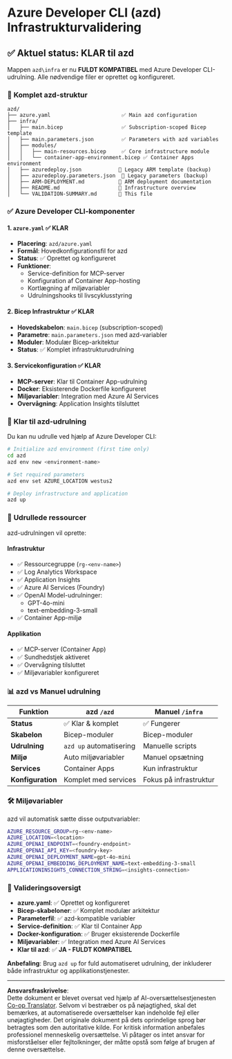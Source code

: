 <!--
CO_OP_TRANSLATOR_METADATA:
{
  "original_hash": "20ed201aa472e9936f4e0c5144626011",
  "translation_date": "2025-09-30T12:56:36+00:00",
  "source_file": "azd/infra/VALIDATION-SUMMARY.md",
  "language_code": "da"
}
-->
# Azure Developer CLI (azd) Infrastrukturvalidering

## ✅ **Aktuel status: KLAR til azd**

Mappen `azd\infra` er nu **FULDT KOMPATIBEL** med Azure Developer CLI-udrulning. Alle nødvendige filer er oprettet og konfigureret.

### 📁 **Komplet azd-struktur**
```
azd/
├── azure.yaml                       ✅ Main azd configuration
├── infra/
│   ├── main.bicep                   ✅ Subscription-scoped Bicep template
│   ├── main.parameters.json         ✅ Parameters with azd variables
│   ├── modules/
│   │   ├── main-resources.bicep     ✅ Core infrastructure module
│   │   └── container-app-environment.bicep ✅ Container Apps environment
│   ├── azuredeploy.json            📄 Legacy ARM template (backup)
│   ├── azuredeploy.parameters.json  📄 Legacy parameters (backup)
│   ├── ARM-DEPLOYMENT.md           📄 ARM deployment documentation
│   ├── README.md                   📄 Infrastructure overview
│   └── VALIDATION-SUMMARY.md       📝 This file
```

### ✅ **Azure Developer CLI-komponenter**

#### 1. `azure.yaml` ✅ **KLAR**
- **Placering**: `azd/azure.yaml`
- **Formål**: Hovedkonfigurationsfil for azd
- **Status**: ✅ Oprettet og konfigureret
- **Funktioner**:
  - Service-definition for MCP-server
  - Konfiguration af Container App-hosting
  - Kortlægning af miljøvariabler
  - Udrulningshooks til livscyklusstyring

#### 2. **Bicep Infrastruktur** ✅ **KLAR**
- **Hovedskabelon**: `main.bicep` (subscription-scoped)
- **Parametre**: `main.parameters.json` med azd-variabler
- **Moduler**: Modulær Bicep-arkitektur
- **Status**: ✅ Komplet infrastrukturudrulning

#### 3. **Servicekonfiguration** ✅ **KLAR**
- **MCP-server**: Klar til Container App-udrulning
- **Docker**: Eksisterende Dockerfile konfigureret
- **Miljøvariabler**: Integration med Azure AI Services
- **Overvågning**: Application Insights tilsluttet

### 🚀 **Klar til azd-udrulning**

Du kan nu udrulle ved hjælp af Azure Developer CLI:

```bash
# Initialize azd environment (first time only)
cd azd
azd env new <environment-name>

# Set required parameters
azd env set AZURE_LOCATION westus2

# Deploy infrastructure and application
azd up
```

### 🎯 **Udrullede ressourcer**

azd-udrulningen vil oprette:

#### **Infrastruktur** 
- ✅ Ressourcegruppe (`rg-<env-name>`)
- ✅ Log Analytics Workspace
- ✅ Application Insights
- ✅ Azure AI Services (Foundry)
- ✅ OpenAI Model-udrulninger:
  - GPT-4o-mini
  - text-embedding-3-small
- ✅ Container App-miljø

#### **Applikation**
- ✅ MCP-server (Container App)
- ✅ Sundhedstjek aktiveret
- ✅ Overvågning tilsluttet
- ✅ Miljøvariabler konfigureret

### 📊 **azd vs Manuel udrulning**

| Funktion | azd `/azd` | Manuel `/infra` |
|----------|------------|-----------------|
| **Status** | ✅ Klar & komplet | ✅ Fungerer |
| **Skabelon** | Bicep-moduler | Bicep-moduler |
| **Udrulning** | `azd up` automatisering | Manuelle scripts |
| **Miljø** | Auto miljøvariabler | Manuel opsætning |
| **Services** | Container Apps | Kun infrastruktur |
| **Konfiguration** | Komplet med services | Fokus på infrastruktur |

### 🛠️ **Miljøvariabler**

azd vil automatisk sætte disse outputvariabler:

```bash
AZURE_RESOURCE_GROUP=rg-<env-name>
AZURE_LOCATION=<location>
AZURE_OPENAI_ENDPOINT=<foundry-endpoint>
AZURE_OPENAI_API_KEY=<foundry-key>
AZURE_OPENAI_DEPLOYMENT_NAME=gpt-4o-mini
AZURE_OPENAI_EMBEDDING_DEPLOYMENT_NAME=text-embedding-3-small
APPLICATIONINSIGHTS_CONNECTION_STRING=<insights-connection>
```

### 🚨 **Valideringsoversigt**

- **azure.yaml**: ✅ Oprettet og konfigureret
- **Bicep-skabeloner**: ✅ Komplet modulær arkitektur
- **Parameterfil**: ✅ azd-kompatible variabler
- **Service-definition**: ✅ Klar til Container App
- **Docker-konfiguration**: ✅ Bruger eksisterende Dockerfile
- **Miljøvariabler**: ✅ Integration med Azure AI Services
- **Klar til azd**: ✅ **JA - FULDT KOMPATIBEL**

**Anbefaling**: Brug `azd up` for fuld automatiseret udrulning, der inkluderer både infrastruktur og applikationstjenester.

---

**Ansvarsfraskrivelse**:  
Dette dokument er blevet oversat ved hjælp af AI-oversættelsestjenesten [Co-op Translator](https://github.com/Azure/co-op-translator). Selvom vi bestræber os på nøjagtighed, skal det bemærkes, at automatiserede oversættelser kan indeholde fejl eller unøjagtigheder. Det originale dokument på dets oprindelige sprog bør betragtes som den autoritative kilde. For kritisk information anbefales professionel menneskelig oversættelse. Vi påtager os intet ansvar for misforståelser eller fejltolkninger, der måtte opstå som følge af brugen af denne oversættelse.